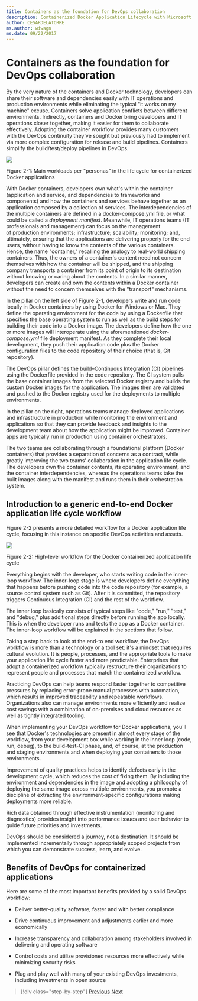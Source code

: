 ```yaml
---
title: Containers as the foundation for DevOps collaboration
description: Containerized Docker Application Lifecycle with Microsoft Platform and Tools
author: CESARDELATORRE
ms.author: wiwagn
ms.date: 09/22/2017
---
```

# Containers as the foundation for DevOps collaboration

By the very nature of the containers and Docker technology, developers can share their software and dependencies easily with IT operations and production environments while eliminating the typical "it works on my machine" excuse. Containers solve application conflicts between different environments. Indirectly, containers and Docker bring developers and IT operations closer together, making it easier for them to collaborate effectively. Adopting the container workflow provides many customers with the DevOps continuity they've sought but previously had to implement via more complex configuration for release and build pipelines. Containers simplify the build/test/deploy pipelines in DevOps.

![](./media/image1.png)

Figure 2-1: Main workloads per "personas" in the life cycle for containerized Docker applications

With Docker containers, developers own what's within the container (application and service, and dependencies to frameworks and components) and how the containers and services behave together as an application composed by a collection of services. The interdependencies of the multiple containers are defined in a docker-compose.yml file, or what could be called a *deployment manifest*. Meanwhile, IT operations teams (IT professionals and management) can focus on the management of production environments; infrastructure; scalability; monitoring; and, ultimately, ensuring that the applications are delivering properly for the end users, without having to know the contents of the various containers. Hence, the name "container," recalling the analogy to real-world shipping containers. Thus, the owners of a container's content need not concern themselves with how the container will be shipped, and the shipping company transports a container from its point of origin to its destination without knowing or caring about the contents. In a similar manner, developers can create and own the contents within a Docker container without the need to concern themselves with the "transport" mechanisms.

In the pillar on the left side of Figure 2-1, developers write and run code locally in Docker containers by using Docker for Windows or Mac. They define the operating environment for the code by using a Dockerfile that specifies the base operating system to run as well as the build steps for building their code into a Docker image. The developers define how the one or more images will interoperate using the aforementioned *docker-compose.yml* file deployment manifest. As they complete their local development, they push their application code plus the Docker configuration files to the code repository of their choice (that is, Git repository).

The DevOps pillar defines the build–Continuous Integration (CI) pipelines using the Dockerfile provided in the code repository. The CI system pulls the base container images from the selected Docker registry and builds the custom Docker images for the application. The images then are validated and pushed to the Docker registry used for the deployments to multiple environments.

In the pillar on the right, operations teams manage deployed applications and infrastructure in production while monitoring the environment and applications so that they can provide feedback and insights to the development team about how the application might be improved. Container apps are typically run in production using container orchestrators.

The two teams are collaborating through a foundational platform (Docker containers) that provides a separation of concerns as a contract, while greatly improving the two teams' collaboration in the application life cycle. The developers own the container contents, its operating environment, and the container interdependencies, whereas the operations teams take the built images along with the manifest and runs them in their orchestration system.

## Introduction to a generic end-to-end Docker application life cycle workflow

Figure 2-2 presents a more detailed workflow for a Docker application life cycle, focusing in this instance on specific DevOps activities and assets.

![](./media/image2.png)

Figure 2-2: High-level workflow for the Docker containerized application life cycle

Everything begins with the developer, who starts writing code in the inner-loop workflow. The inner-loop stage is where developers define everything that happens before pushing code into the code repository (for example, a source control system such as Git). After it is committed, the repository triggers Continuous Integration (CI) and the rest of the workflow.

The inner loop basically consists of typical steps like "code," "run," "test," and "debug," plus additional steps directly before running the app locally. This is when the developer runs and tests the app as a Docker container. The inner-loop workflow will be explained in the sections that follow.

Taking a step back to look at the end-to end workflow, the DevOps workflow is more than a technology or a tool set: it's a mindset that requires cultural evolution. It is people, processes, and the appropriate tools to make your application life cycle faster and more predictable. Enterprises that adopt a containerized workflow typically restructure their organizations to represent people and processes that match the containerized workflow.

Practicing DevOps can help teams respond faster together to competitive pressures by replacing error-prone manual processes with automation, which results in improved traceability and repeatable workflows. Organizations also can manage environments more efficiently and realize cost savings with a combination of on-premises and cloud resources as well as tightly integrated tooling.

When implementing your DevOps workflow for Docker applications, you'll see that Docker's technologies are present in almost every stage of the workflow, from your development box while working in the inner loop (code, run, debug), to the build-test-CI phase, and, of course, at the production and staging environments and when deploying your containers to those environments.

Improvement of quality practices helps to identify defects early in the development cycle, which reduces the cost of fixing them. By including the environment and dependencies in the image and adopting a philosophy of deploying the same image across multiple environments, you promote a discipline of extracting the environment-specific configurations making deployments more reliable.

Rich data obtained through effective instrumentation (monitoring and diagnostics) provides insight into performance issues and user behavior to guide future priorities and investments.

DevOps should be considered a journey, not a destination. It should be implemented incrementally through appropriately scoped projects from which you can demonstrate success, learn, and evolve.

## Benefits of DevOps for containerized applications

Here are some of the most important benefits provided by a solid DevOps workflow:

-   Deliver better-quality software, faster and with better compliance

-   Drive continuous improvement and adjustments earlier and more economically

-   Increase transparency and collaboration among stakeholders involved in delivering and operating software

-   Control costs and utilize provisioned resources more effectively while minimizing security risks

-   Plug and play well with many of your existing DevOps investments, including investments in open source

>[!div class="step-by-step"]
>[Previous](index.md)
>[Next](../Microsoft-platform-tools-containerized-apps/index.md)